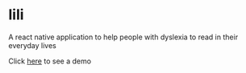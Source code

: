 # lili
A react native application to help people with dyslexia to read in their everyday lives

Click [here](https://youtu.be/8ZefqDZA8Iw?t=25) to see a demo 
